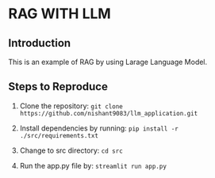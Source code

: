 # RAG WITH LLM

## Introduction
This is an example of RAG by using Larage Language Model.


## Steps to Reproduce
1. Clone the repository: 
`git clone https://github.com/nishant9083/llm_application.git`

2. Install dependencies by running: 
`pip install -r ./src/requirements.txt`

3. Change to src directory:
`cd src`

4. Run the app.py file by:
`streamlit run app.py`